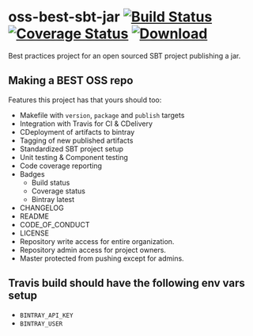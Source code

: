 # oss-best-sbt-jar [![Build Status](https://travis-ci.org/meetup/oss-best-sbt-jar.svg?branch=master)](https://travis-ci.org/meetup/oss-best-sbt-jar)  [![Coverage Status](https://coveralls.io/repos/github/meetup/oss-best-sbt-jar/badge.svg?branch=master)](https://coveralls.io/github/meetup/oss-best-sbt-jar?branch=master) [ ![Download](https://api.bintray.com/packages/meetup/maven/oss-best-sbt-jar/images/download.svg) ](https://bintray.com/meetup/maven/oss-best-sbt-jar/_latestVersion)

Best practices project for an open sourced SBT project publishing a jar.

## Making a BEST OSS repo

Features this project has that yours should too:
- Makefile with `version`, `package` and `publish` targets
- Integration with Travis for CI & CDelivery
- CDeployment of artifacts to bintray
- Tagging of new published artifacts
- Standardized SBT project setup
- Unit testing & Component testing
- Code coverage reporting
- Badges
  - Build status
  - Coverage status
  - Bintray latest
- CHANGELOG
- README
- CODE_OF_CONDUCT
- LICENSE
- Repository write access for entire organization.
- Repository admin access for project owners.
- Master protected from pushing except for admins.

## Travis build should have the following env vars setup

* `BINTRAY_API_KEY`
* `BINTRAY_USER`
